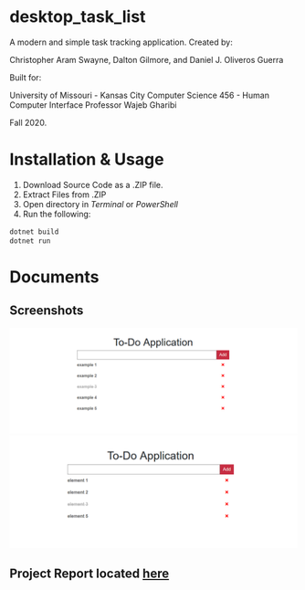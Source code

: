 # desktop_task_list

A modern and simple task tracking application. 
Created by:

Christopher Aram Swayne, Dalton Gilmore, and Daniel J. Oliveros Guerra

Built for: 

University of Missouri - Kansas City
Computer Science 456 - Human Computer Interface 
Professor Wajeb Gharibi

Fall 2020.

# Installation & Usage
1. Download Source Code as a .ZIP file.
2. Extract Files from .ZIP
3. Open directory in _Terminal_ or _PowerShell_
4. Run the following:
```
dotnet build
dotnet run
```

# Documents
## Screenshots
![](https://github.com/c-swa/desktop_task_list/blob/master/documentation/example1.png)
![](https://github.com/c-swa/desktop_task_list/blob/master/documentation/example2.png)

## Project Report located [here](https://github.com/c-swa/desktop_task_list/blob/master/documentation/CS%20456%20Proposal%20%26%20Report.pdf)
